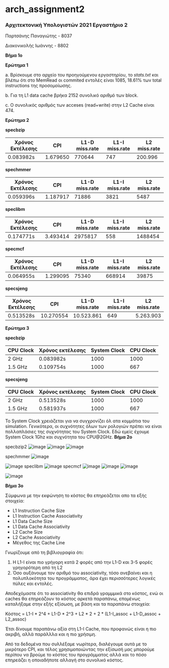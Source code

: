 # arch_assignment2

### Αρχιτεκτονική Υπολογιστών 2021 Εργαστήριο 2

Παρτσάνης Παναγιώτης - 8037

Διακονικολής Ιωάννης - 8802

**Βήμα 1ο**

**Ερώτημα 1**

a. Βρίσκουμε στο αρχείο του προηγούμενου εργαστηρίου, το _stats.txt_ και βλέπω ότι στο MemRead οι commited εντολές είναι 1085, 18.61% των total instructions της προσομοίωσης.

b. Για τη L1 data cache βρήκα 2152 συνολικό αριθμό των block.

c. Ο συνολικός αριθμός των acceses (read+write) στην L2 Cache είναι 474.

**Ερώτημα 2**

**specbzip**

| Χρόνος Εκτέλεσης | CPI | L1-D miss.rate | L1-I miss.rate | L2 miss.rate |
| ---------------- | ----------- | ----------- | ---------- | ----------- |
| 0.083982s | 1.679650 | 770644 | 747 | 200.996 |

**spechmmer**

| Χρόνος Εκτέλεσης | CPI | L1-D miss.rate | L1-I miss.rate | L2 miss.rate |
| ---------------- | ----------- | ----------- | ---------- | ----------- |
| 0.059396s | 1.187917 | 71886 | 3821 | 5487 |

**speclibm**

| Χρόνος Εκτέλεσης | CPI | L1-D miss.rate | L1-I miss.rate | L2 miss.rate |
| ---------------- | ----------- | ----------- | ---------- | ----------- |
| 0.174771s | 3.493414 | 2975817 | 558 | 1488454 |

**specmcf**

| Χρόνος Εκτέλεσης | CPI | L1-D miss.rate | L1-I miss.rate | L2 miss.rate |
| ---------------- | ----------- | ----------- | ---------- | ----------- |
| 0.064955s | 1.299095 | 75340 | 668914 | 39875 |

**specsjeng**

| Χρόνος Εκτέλεσης | CPI | L1-D miss.rate | L1-I miss.rate | L2 miss.rate |
| ---------------- | ----------- | ----------- | ---------- | ----------- |
| 0.513528s | 10.270554 | 10.523.861 | 649 | 5.263.903 |

**Ερώτημα 3**

**specbzip**

| CPU Clock | Χρόνος εκτέλεσης |  System Clock | CPU Clock |
| ---------------- | ----------- | ----------- | ---------- |
| 2 GHz | 0.083982s | 1000 | 1000 |
| 1.5 GHz | 0.109754s | 1000 | 667 |


**specsjeng**

| CPU Clock | Χρόνος εκτέλεσης |  System Clock | CPU Clock |
| ---------------- | ----------- | ----------- | ---------- |
| 2 GHz | 0.513528s | 1000 | 1000 |
| 1.5 GHz | 0.581937s | 1000 | 667 |

Το System Clock χρειάζεται για να συγχρονίζει όλ ατα κομμάτια του simulation. Γενικότερα, οι συχνότητες όλων των ρολογιών πρέπει να είναι πολλαπλάσιες της συχνότητας του System Clock. Εδώ εμείς έχουμε System Clock 1Ghz και συχνότητα του CPU@2GHz.
**Βήμα 2ο**

specbzip2
![image](https://user-images.githubusercontent.com/98122862/150547512-81e33c64-2818-41ad-a057-3ced6425c900.png)
![image](https://user-images.githubusercontent.com/98122862/150547551-535d2f76-ad20-4182-9e94-5c9a03aa8285.png)
![image](https://user-images.githubusercontent.com/98122862/150547573-d5f5f748-35cc-4945-a872-4900b63b82e1.png)

spechmmer
![image](https://user-images.githubusercontent.com/98122862/150547590-86de5e59-923f-4e29-a78a-24c661c92841.png)

![image](https://user-images.githubusercontent.com/98122862/150547618-51907250-9519-4366-8fea-5a674a5856ab.png)
speclibm
![image](https://user-images.githubusercontent.com/98122862/150547765-96357189-d80b-4122-a436-404a0b3fdc1d.png)
specmcf
![image](https://user-images.githubusercontent.com/98122862/150547796-0b600539-511f-4fa3-a810-99f588308c98.png)
![image](https://user-images.githubusercontent.com/98122862/150548027-03162062-9bf0-4b36-9a0c-dda66e9ceb63.png)
![image](https://user-images.githubusercontent.com/98122862/150548186-0a2358db-3e66-42d1-b5a1-612c337740f2.png)

![image](https://user-images.githubusercontent.com/98122862/150548146-4eb09386-8630-4191-af82-a06e73219ae1.png)




**Βήμα 3ο**

Σύμφωνα με την εκφώνηση το κόστος θα επηρεάζεται απο τα εξής στοιχεία:

* L1 Instruction Cache Size
* L1 Instruction Cache Associativity
* L1 Data Cache Size
* L1 Data Cache Associativity
* L2 Cache Size
* L2 Cache Associativity
* Μέγεθος της Cache Line

Γνωρίζουμε από τη βιβλιογραφία ότι:

1. Η L1-I είναι πιο γρήγορη κατά 2 φορές από την L1-D και 3-5 φορές γρηγορότερη από τη L2
2. Όσο αυξάνουμε τον αριθμό του associativity, τόσο ανεβαίνει και η πολυπλοκότητα του προγράμματος, άρα έχει περισσότερες λογικές πύλες και εντολές.

Αποδεχόμαστε ότι το associativity θα επιδρά γραμμμικά στο κόστος, ενώ οι caches θα επηρεάζουν το κόστος αρκετά παραπάνω, επομένως καταλήξαμε στην εξής εξίσωση, με βάση και τα παραπάνω στοιχεία:

Κόστος = L1-I * 2^4 + L1-D * 2^3 + L2 * 2 + 2 * (L1-I_assoc + L1-D_assoc + L2_assoc)

Έτσι δίνουμε παραπάνω αξία στη L1-I Cache, που προφανώς είναι η πιο ακριβή, αλλά παράλλλα και η πιο χρήσιμη.

Από τα δεδομένα που συλλέξαμε νωρίτερα, διαλέγουμε αυτά με το μικρότερο CPI, και τέλος χρησιμοποιώντας την εξίσωσή μας μπορούμε περίπου να βρούμε το κόστος του προγράμματος αλλά και το πόσο επηρεάζει η οποιαδήποτε αλλαγή στο συνολικό κόστος.

































